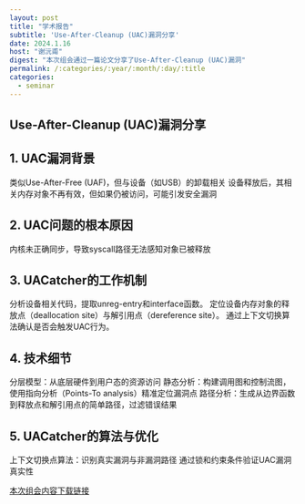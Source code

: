 ```yaml
---
layout: post
title: "学术报告"
subtitle: 'Use-After-Cleanup (UAC)漏洞分享'
date: 2024.1.16
host: "谢沅甫"
digest: "本次组会通过一篇论文分享了Use-After-Cleanup (UAC)漏洞"
permalink: /:categories/:year/:month/:day/:title
categories:
  - seminar
---
```

## Use-After-Cleanup (UAC)漏洞分享

## 1. UAC漏洞背景
类似Use-After-Free (UAF)，但与设备（如USB）的卸载相关
设备释放后，其相关内存对象不再有效，但如果仍被访问，可能引发安全漏洞

## 2. UAC问题的根本原因
内核未正确同步，导致syscall路径无法感知对象已被释放

## 3. UACatcher的工作机制
分析设备相关代码，提取unreg-entry和interface函数。
定位设备内存对象的释放点（deallocation site）与解引用点（dereference site）。
通过上下文切换算法确认是否会触发UAC行为。

## 4. 技术细节
分层模型：从底层硬件到用户态的资源访问
静态分析：构建调用图和控制流图，使用指向分析（Points-To analysis）精准定位漏洞点
路径分析：生成从边界函数到释放点和解引用点的简单路径，过滤错误结果

## 5. UACatcher的算法与优化
上下文切换点算法：识别真实漏洞与非漏洞路径
通过锁和约束条件验证UAC漏洞真实性


[本次组会内容下载链接](https://github.com/Lizhizhiyi/PPT/blob/main/files/20250116.pdf)
